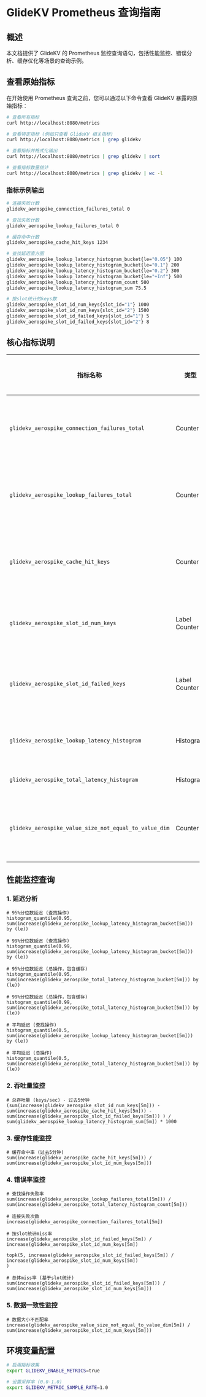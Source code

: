 # GlideKV Prometheus 查询指南

## 概述

本文档提供了 GlideKV 的 Prometheus 监控查询语句，包括性能监控、错误分析、缓存优化等场景的查询示例。

## 查看原始指标

在开始使用 Prometheus 查询之前，您可以通过以下命令查看 GlideKV 暴露的原始指标：

```bash
# 查看所有指标
curl http://localhost:8080/metrics

# 查看特定指标 (例如只查看 GlideKV 相关指标)
curl http://localhost:8080/metrics | grep glidekv

# 查看指标并格式化输出
curl http://localhost:8080/metrics | grep glidekv | sort

# 查看指标数量统计
curl http://localhost:8080/metrics | grep glidekv | wc -l
```

### 指标示例输出

```bash
# 连接失败计数
glidekv_aerospike_connection_failures_total 0

# 查找失败计数  
glidekv_aerospike_lookup_failures_total 0

# 缓存命中计数
glidekv_aerospike_cache_hit_keys 1234

# 查找延迟直方图
glidekv_aerospike_lookup_latency_histogram_bucket{le="0.05"} 100
glidekv_aerospike_lookup_latency_histogram_bucket{le="0.1"} 200
glidekv_aerospike_lookup_latency_histogram_bucket{le="0.2"} 300
glidekv_aerospike_lookup_latency_histogram_bucket{le="+Inf"} 500
glidekv_aerospike_lookup_latency_histogram_count 500
glidekv_aerospike_lookup_latency_histogram_sum 75.5

# 按slot统计的keys数
glidekv_aerospike_slot_id_num_keys{slot_id="1"} 1000
glidekv_aerospike_slot_id_num_keys{slot_id="2"} 1500
glidekv_aerospike_slot_id_failed_keys{slot_id="1"} 5
glidekv_aerospike_slot_id_failed_keys{slot_id="2"} 8
```

## 核心指标说明

| 指标名称 | 类型 | 用途 | 关键查询 |
|---------|------|------|----------|
| `glidekv_aerospike_connection_failures_total` | Counter | 连接失败数 | 监控连接稳定性 |
| `glidekv_aerospike_lookup_failures_total` | Counter | 查找失败数 | 计算查找失败率 |
| `glidekv_aerospike_cache_hit_keys` | Counter | 缓存命中数 | 计算缓存命中率 |
| `glidekv_aerospike_slot_id_num_keys` | Label Counter | 按slot统计总keys数 | 按slot分析性能 |
| `glidekv_aerospike_slot_id_failed_keys` | Label Counter | 按slot统计失败keys数 | 按slot分析失败率 |
| `glidekv_aerospike_lookup_latency_histogram` | Histogram | 查找延迟分布 | 分位数分析 |
| `glidekv_aerospike_total_latency_histogram` | Histogram | 总延迟分布 | SLA监控 |
| `glidekv_aerospike_value_size_not_equal_to_value_dim` | Counter | 数据大小不匹配数 | 监控数据一致性 |

## 性能监控查询

### 1. 延迟分析

```promql
# 95%分位数延迟 (查找操作)
histogram_quantile(0.95, sum(increase(glidekv_aerospike_lookup_latency_histogram_bucket[5m])) by (le))

# 99%分位数延迟 (查找操作)
histogram_quantile(0.99, sum(increase(glidekv_aerospike_lookup_latency_histogram_bucket[5m])) by (le))

# 95%分位数延迟 (总操作，包含缓存)
histogram_quantile(0.95, sum(increase(glidekv_aerospike_total_latency_histogram_bucket[5m])) by (le))

# 99%分位数延迟 (总操作，包含缓存)
histogram_quantile(0.99, sum(increase(glidekv_aerospike_total_latency_histogram_bucket[5m])) by (le))

# 平均延迟 (查找操作)
histogram_quantile(0.5, sum(increase(glidekv_aerospike_lookup_latency_histogram_bucket[5m])) by (le))

# 平均延迟 (总操作)
histogram_quantile(0.5, sum(increase(glidekv_aerospike_total_latency_histogram_bucket[5m])) by (le))

```

### 2. 吞吐量监控

```promql
# 总吞吐量 (keys/sec) - 过去5分钟
(sum(increase(glidekv_aerospike_slot_id_num_keys[5m])) - sum(increase(glidekv_aerospike_cache_hit_keys[5m])) - sum(increase(glidekv_aerospike_slot_id_failed_keys[5m])) ) / sum(glidekv_aerospike_lookup_latency_histogram_sum[5m]) * 1000
```

### 3. 缓存性能监控

```promql
# 缓存命中率 (过去5分钟)
sum(increase(glidekv_aerospike_cache_hit_keys[5m])) / sum(increase(glidekv_aerospike_slot_id_num_keys[5m]))
```

### 4. 错误率监控

```promql
# 查找操作失败率
sum(increase(glidekv_aerospike_lookup_failures_total[5m])) / sum(increase(glidekv_aerospike_total_latency_histogram_count[5m]))

# 连接失败次数
increase(glidekv_aerospike_connection_failures_total[5m])

# 按slot统计miss率
increase(glidekv_aerospike_slot_id_failed_keys[5m]) / increase(glidekv_aerospike_slot_id_num_keys[5m])

topk(5, increase(glidekv_aerospike_slot_id_failed_keys[5m]) / increase(glidekv_aerospike_slot_id_num_keys[5m])
)

# 总体miss率 (基于slot统计)
sum(increase(glidekv_aerospike_slot_id_failed_keys[5m])) / sum(increase(glidekv_aerospike_slot_id_num_keys[5m]))
```

### 5. 数据一致性监控

```promql
# 数据大小不匹配率
increase(glidekv_aerospike_value_size_not_equal_to_value_dim[5m]) / sum(increase(glidekv_aerospike_slot_id_num_keys[5m]))

```

## 环境变量配置

```bash
# 启用指标收集
export GLIDEKV_ENABLE_METRICS=true

# 设置采样率 (0.0-1.0)
export GLIDEKV_METRIC_SAMPLE_RATE=1.0

```
